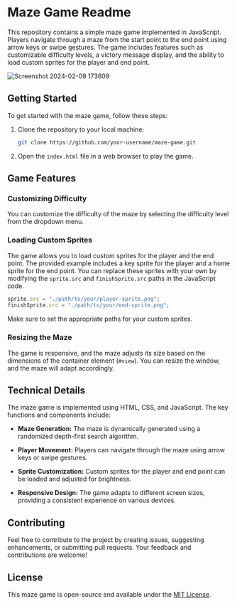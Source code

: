 # Maze Game Readme

This repository contains a simple maze game implemented in JavaScript. Players navigate through a maze from the start point to the end point using arrow keys or swipe gestures. The game includes features such as customizable difficulty levels, a victory message display, and the ability to load custom sprites for the player and end point.


![Screenshot 2024-02-09 173609](https://github.com/ZAINKHAN25/Maze-Game/assets/121414309/3e89e5a8-e00c-470a-88b1-3966bee7620a)



## Getting Started

To get started with the maze game, follow these steps:

1. Clone the repository to your local machine:

   ```bash
   git clone https://github.com/your-username/maze-game.git
   ```

2. Open the `index.html` file in a web browser to play the game.

## Game Features

### Customizing Difficulty

You can customize the difficulty of the maze by selecting the difficulty level from the dropdown menu.

### Loading Custom Sprites

The game allows you to load custom sprites for the player and the end point. The provided example includes a key sprite for the player and a home sprite for the end point. You can replace these sprites with your own by modifying the `sprite.src` and `finishSprite.src` paths in the JavaScript code.

```javascript
sprite.src = "./path/to/your/player-sprite.png";
finishSprite.src = "./path/to/your/end-sprite.png";
```

Make sure to set the appropriate paths for your custom sprites.

### Resizing the Maze

The game is responsive, and the maze adjusts its size based on the dimensions of the container element (`#view`). You can resize the window, and the maze will adapt accordingly.

## Technical Details

The maze game is implemented using HTML, CSS, and JavaScript. The key functions and components include:

- **Maze Generation:** The maze is dynamically generated using a randomized depth-first search algorithm.

- **Player Movement:** Players can navigate through the maze using arrow keys or swipe gestures.

- **Sprite Customization:** Custom sprites for the player and end point can be loaded and adjusted for brightness.

- **Responsive Design:** The game adapts to different screen sizes, providing a consistent experience on various devices.

## Contributing

Feel free to contribute to the project by creating issues, suggesting enhancements, or submitting pull requests. Your feedback and contributions are welcome!

## License

This maze game is open-source and available under the [MIT License](LICENSE).
